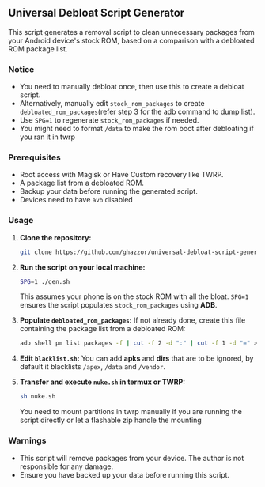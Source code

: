 ## Universal Debloat Script Generator

This script generates a removal script to clean unnecessary packages from your Android device's stock ROM, based on a comparison with a debloated ROM package list.

### Notice
- You need to manually debloat once, then use this to create a debloat script.
- Alternatively, manually edit `stock_rom_packages` to create `debloated_rom_packages`(refer step 3 for the adb command to dump list).
- Use `SPG=1` to regenerate `stock_rom_packages` if needed.
- You might need to format `/data` to make the rom boot after debloating if you ran it in twrp

### Prerequisites
- Root access with Magisk or Have Custom recovery like TWRP.
- A package list from a debloated ROM.
- Backup your data before running the generated script.
- Devices need to have `avb` disabled

### Usage

1. **Clone the repository:**
    ```bash
    git clone https://github.com/ghazzor/universal-debloat-script-generator.git
    ```

2. **Run the script on your local machine:**
    ```bash
    SPG=1 ./gen.sh
    ```
    This assumes your phone is on the stock ROM with all the bloat. `SPG=1` ensures the script populates `stock_rom_packages` using **ADB**.

3. **Populate `debloated_rom_packages`:**
    If not already done, create this file containing the package list from a debloated ROM:
    ```bash
    adb shell pm list packages -f | cut -f 2 -d ":" | cut -f 1 -d "=" > debloated_rom_packages
    ```
4. **Edit `blacklist.sh`:**
    You can add **apks** and **dirs** that are to be ignored, by default it blacklists `/apex`, `/data` and `/vendor`.

5. **Transfer and execute `nuke.sh` in termux or TWRP:**
    ```bash
    sh nuke.sh
    ```
   You need to mount partitions in twrp manually if you are running the script directly or let a flashable zip handle the mounting

### Warnings
- This script will remove packages from your device. The author is not responsible for any damage.
- Ensure you have backed up your data before running this script.
